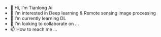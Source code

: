 - 👋 Hi, I’m Tianlong Ai
- 👀 I’m interested in Deep learning & Remote sensing image processing
- 🌱 I’m currently learning DL
- 💞️ I’m looking to collaborate on ...
- 📫 How to reach me ...

<!---
a839290771/a839290771 is a ✨ special ✨ repository because its `README.md` (this file) appears on your GitHub profile.
You can click the Preview link to take a look at your changes.
--->
